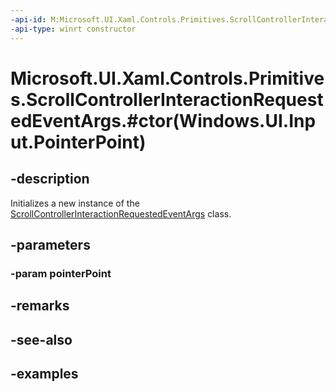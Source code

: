 ```yaml
---
-api-id: M:Microsoft.UI.Xaml.Controls.Primitives.ScrollControllerInteractionRequestedEventArgs.#ctor(Windows.UI.Input.PointerPoint)
-api-type: winrt constructor
---
```


# Microsoft.UI.Xaml.Controls.Primitives.ScrollControllerInteractionRequestedEventArgs.#ctor(Windows.UI.Input.PointerPoint)

<!--
public ScrollControllerInteractionRequestedEventArgs (Windows.UI.Input.PointerPoint pointerPoint);
-->

## -description

Initializes a new instance of the [ScrollControllerInteractionRequestedEventArgs](scrollcontrollerinteractionrequestedeventargs.md) class.

## -parameters

### -param pointerPoint

## -remarks

## -see-also

## -examples

